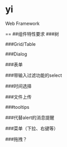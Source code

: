 yi
==

Web Framework

==
##组件特性要求
###树

###Grid/Table

###Dialog

###表单

###带输入过滤功能的select

###时间选择

###文件上传

###tooltips

###代替alert的消息提醒

###菜单（下拉、右键等）

###拖拽？

